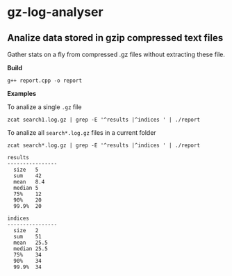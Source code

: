 # gz-log-analyser

## Analize data stored in gzip compressed text files 

Gather stats on a fly from compressed .gz files without extracting these file.

**Build**

```g++ report.cpp -o report```

**Examples**

To analize a single `.gz` file

```zcat search1.log.gz | grep -E '^results |^indices ' | ./report```

To analize all `search*.log.gz` files in a current folder

```zcat search*.log.gz | grep -E '^results |^indices ' | ./report```

```
results
----------------
  size   5
  sum    42
  mean   8.4
  median 5
  75%    12
  90%    20
  99.9%  20

indices
----------------
  size   2
  sum    51
  mean   25.5
  median 25.5
  75%    34
  90%    34
  99.9%  34
```
